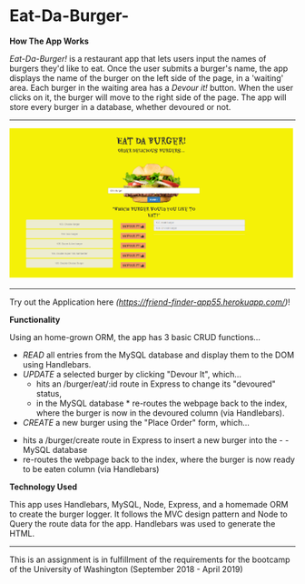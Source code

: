 # Eat-Da-Burger-

**How The App Works**

*Eat-Da-Burger!* is a restaurant app that lets users input the names of burgers they'd like to eat. Once the user submits a burger's name, the app displays the name of the burger on the left side of the page, in a 'waiting' area. Each burger in the waiting area has a *Devour it!* button. When the user clicks on it, the burger will move to the right side of the page. The app will store every burger in a database, whether devoured or not. 

---
<img src="https://github.com/Heidijvr/Eat-Da-Burger-/blob/master/public/assets/img/EatDaBurger.png" alt Burger App Home Page>

---

Try out the Application here *(https://friend-finder-app55.herokuapp.com/)*!


**Functionality**

Using an home-grown ORM, the app has 3 basic CRUD functions...

- *READ* all entries from the MySQL database and display them to the DOM using Handlebars.
- *UPDATE* a selected burger by clicking "Devour It", which... 
  * hits an /burger/eat/:id route in Express to change its "devoured" status,   
  * in the MySQL database * re-routes the webpage back to the index, where the burger is now in the devoured column (via Handlebars).
- *CREATE* a new burger using the "Place Order" form, which... 
* hits a /burger/create route in Express to insert a new burger into the -  - MySQL database 
* re-routes the webpage back to the index, where the burger is now ready to be eaten column (via Handlebars)

**Technology Used**

This app uses Handlebars, MySQL, Node, Express, and a homemade ORM to create the burger logger. It follows the MVC design pattern and Node to Query the route data for the app. Handlebars was used to generate the HTML.

---
This is an assignment is in fulfillment of the requirements for the bootcamp of the University of Washington (September 2018 - April 2019)
